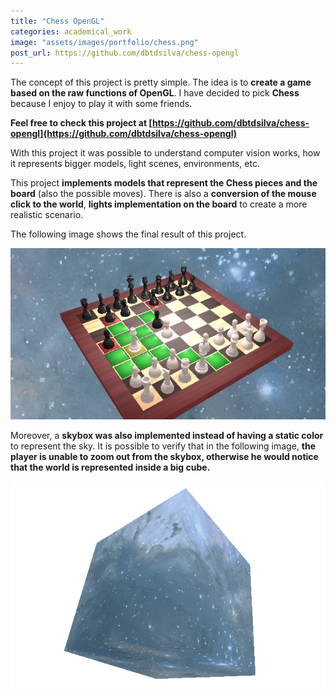 ```yaml
---
title: "Chess OpenGL"
categories: academical_work
image: "assets/images/portfolio/chess.png"
post_url: https://github.com/dbtdsilva/chess-opengl
---
```



The concept of this project is pretty simple. The idea is to **create a game based on the raw functions of OpenGL**. I have decided to pick **Chess** because I enjoy to play it with some friends.

**Feel free to check this project at [https://github.com/dbtdsilva/chess-opengl](https://github.com/dbtdsilva/chess-opengl)**

With this project it was possible to understand computer vision works, how it represents bigger models, light scenes, environments, etc.

This project **implements models that represent the Chess pieces and the board** (also the possible moves). There is also a **conversion of the mouse click to the world**, **lights implementation on the board** to create a more realistic scenario. 

The following image shows the final result of this project.

![Chess](assets/images/portfolio/description/chess.png)


Moreover, a **skybox was also implemented instead of having a static color** to represent the sky. It is possible to verify that in the following image, **the player is unable to zoom out from the skybox, otherwise he would notice that the world is represented inside a big cube.**

![Skybox](assets/images/portfolio/description/skybox.png)